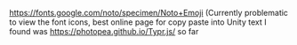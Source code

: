 https://fonts.google.com/noto/specimen/Noto+Emoji
(Currently problematic to view the font icons, best online page for copy paste into Unity text I found was https://photopea.github.io/Typr.js/ so far 